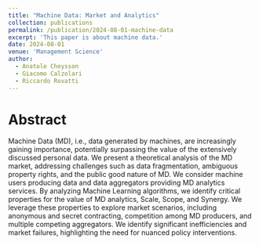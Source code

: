 ```yaml
---
title: "Machine Data: Market and Analytics"
collection: publications
permalink: /publication/2024-08-01-machine-data
excerpt: 'This paper is about machine data.'
date: 2024-08-01
venue: 'Management Science'
author:
  - Anatole Cheysson
  - Giacomo Calzolari
  - Riccardo Rovatti
---
```


Abstract
=========

Machine Data (MD), i.e., data generated by machines, are increasingly gaining importance, potentially surpassing the value of the extensively discussed personal data. We present a theoretical analysis of the MD market, addressing challenges such as data fragmentation, ambiguous property rights, and the public good nature of MD. We consider machine users producing data and data aggregators providing MD analytics services. By analyzing Machine Learning algorithms, we identify critical properties for the value of MD analytics,  Scale, Scope, and Synergy. We leverage these properties to explore market scenarios, including anonymous and secret contracting, competition among MD producers, and multiple competing aggregators. We identify significant inefficiencies and market failures, highlighting the need for nuanced policy interventions.
